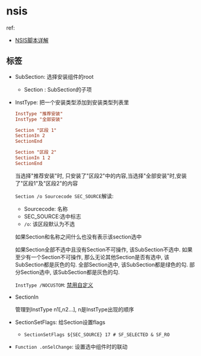 # nsis
ref:
- [NSIS脚本详解](https://www.cnblogs.com/visoeclipse/archive/2010/03/29/1699908.html)

## 标签
- SubSection: 选择安装组件的root

	- Section : SubSection的子项
- InstType: 把一个安装类型添加到安装类型列表里

	```conf
	InstType "推荐安装"
	InstType "全部安装"

	Section "区段 1"
	SectionIn 2 
	SectionEnd

	Section "区段 2"
	SectionIn 1 2
	SectionEnd
	```

	当选择"推荐安装"时, 只安装了"区段2"中的内容,当选择"全部安装"时,安装了"区段1"及"区段2"的内容

	`Section /o Sourcecode SEC_SOURCE`解读:
	- Sourcecode: 名称
	- SEC_SOURCE:选中标志
	- `/o`: 该区段默认为不选

	如果Section和名称之间什么也没有表示该section选中

	如果Section全部不选中且没有Section不可操作, 该SubSection不选中.
	如果至少有一个Section不可操作, 那么无论其他Section是否有选中, 该SubSection都是灰色的勾.
	全部Section选中, 该SubSection都是绿色的勾.
	部分Section选中, 该SubSection都是灰色的勾.

	`InstType /NOCUSTOM`: [禁用自定义](https://nsis.sourceforge.io/Reference/InstType)
- SectionIn

	管理到InstType n1[,n2...], n是InstType出现的顺序
- SectionSetFlags: 给Section设置flags

	- `SectionSetFlags ${SEC_SOURCE} 17 # SF_SELECTED & SF_RO`
- `Function .onSelChange`: 设置选中组件时的联动